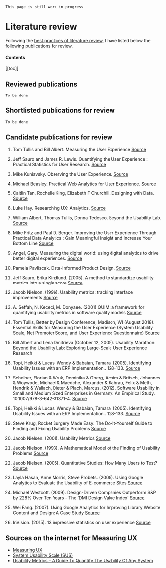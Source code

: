 `This page is still work in progress`

# Literature review

Following the [best practices of literature review](/guides/literature_review/literaturereviewmethod.md), I have listed below the following publications for review.

#### Contents
[[toc]]

## Reviewed publications
`To be done`

## Shortlisted publications for review
`To be done`

## Candidate publications for review

1.  Tom Tullis and Bill Albert. Measuring the User Experience [Source](https://learning.oreilly.com/library/view/measuring-the-user/9780124157811/)

1. Jeff Sauro and James R. Lewis. Quantifying the User Experience : Practical Statistics for User Research. [Source](https://ebookcentral.proquest.com/lib/herts/detail.action?docID=4592083)

1. Mike Kuniavsky. Observing the User Experience. [Source](https://learning.oreilly.com/library/view/observing-the-user/9781558609235/?ar/)

1. Michael Beasley. Practical Web Analytics for User Experience. [Source](https://learning.oreilly.com/library/view/practical-web-analytics/9780124046191/?ar/)

1. Caitlin Tan, Rochelle King, Elizabeth F Churchill. Designing with Data. [Source](https://learning.oreilly.com/library/view/designing-with-data/9781449334925/?ar/)

1. Luke Hay. Researching UX: Analytics. [Source](https://learning.oreilly.com/library/view/researching-ux-analytics/9781492018391/)

1. William Albert, Thomas Tullis, Donna Tedesco. Beyond the Usability Lab. [Source](https://learning.oreilly.com/library/view/beyond-the-usability/9780123748928/?ar/)

1. Mike Fritz and Paul D. Berger. Improving the User Experience Through Practical Data Analytics : Gain Meaningful Insight and Increase Your Bottom Line [Source](https://ebookcentral.proquest.com/lib/herts/detail.action?docID=1990683)

1. Angel, Gary. Measuring the digital world: using digital analytics to drive better digital experiences. [Source](https://learning.oreilly.com/library/view/measuring-the-digital/9780134195155/)

1.  Pamela Pavliscak. Data-Informed Product Design. [Source](https://learning.oreilly.com/library/view/data-informed-product-design/9781492048688/)

1.  Jeff Sauro, Erika Kindlund. (2005). A method to standardize usability metrics into a single score [Source](https://dl.acm.org/doi/abs/10.1145/1054972.1055028)

1. Jacob Nielson. (1996). Usability metrics: tracking interface improvements [Source](https://ieeexplore.ieee.org/abstract/document/8740869)

1.  A. Seffah, N. Kececi, M. Donyaee. (2001) QUIM: a framework for quantifying usability metrics in software quality models [Source](https://ieeexplore.ieee.org/abstract/document/990036)

1.  Tom Tullis, Better by Design Conference, Madison, WI (August 2018). Essential Skills for Measuring the User Experience (System Usability Scale, Net Promoter Score, and User Experience Questionnaire) [Source]()

1.  Bill Albert and Lena Dmitrieva (October 12, 2009). Usability Marathon: Beyond the Usability Lab: Exploring Large-Scale User Experience Research

1.  Topi, Heikki & Lucas, Wendy & Babaian, Tamara. (2005). Identifying Usability Issues with an ERP Implementation.. 128-133. [Source]()

1.  Scheiber, Florian & Wruk, Dominika & Oberg, Achim & Britsch, Johannes & Woywode, Michael & Maedche, Alexander & Kahrau, Felix & Meth, Hendrik & Wallach, Dieter & Plach, Marcus. (2012). Software Usability in Small and Medium Sized Enterprises in Germany: An Empirical Study. 10.1007/978-3-642-31371-4. [Source]()

1.  Topi, Heikki & Lucas, Wendy & Babaian, Tamara. (2005). Identifying Usability Issues with an ERP Implementation.. 128-133. [Source]()

1.  Steve Krug, Rocket Surgery Made Easy: The Do-It-Yourself Guide to Finding and Fixing Usability Problems [Source]()

1.  Jacob Nielsen. (2001). Usability Metrics [Source]()

1.  Jacob Nielson. (1993). A Mathematical Model of the Finding of Usability Problems [Source]()

1.  Jacob Nielsen. (2006). Quantitative Studies: How Many Users to Test? [Source]()

1.  Layla Hasan, Anne Morris, Steve Probets. (2009). Using Google Analytics to Evaluate the Usability of E-commerce Sites [Source]()

1.  Michael Westcott. (2009). Design-Driven Companies Outperform S&P by 228% Over Ten Years - The ‘DMI Design Value Index' [Source]()

1.  Wei Fang. (2007). Using Google Analytics for Improving Library Website Content and Design: A Case Study [Source]()

1.  InVision. (2015). 13 impressive statistics on user experience [Source]()

## Sources on the internet for Measuring UX

- [Measuring UX](https://measuringux.com/)
- [System Usability Scale (SUS)](https://www.usability.gov/how-to-and-tools/methods/system-usability-scale.html)
- [Usability Metrics – A Guide To Quantify The Usability Of Any System](https://usabilitygeek.com/usability-metrics-a-guide-to-quantify-system-usability/)

